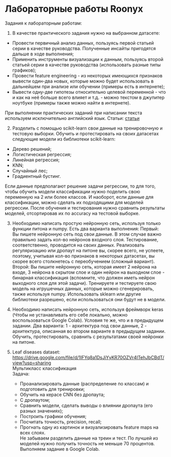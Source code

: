 ﻿# Лабораторные работы Roonyx
 
 Задания к лабораторным работам:
 1) В качестве практического задания нужно на выбранном датасете:
   - Провести первичный анализ данных, пользуясь первой статьей серии в качестве руководства. Полученные инсайты пригодятся дальше в ходе выполнения;
   - Применить инструменты визуализации к данным, пользуясь второй статьей серии в качестве руководства (использовать разные типы графиков);
   - Провести feature engineering - из некоторых имеющихся признаков вывести один-два новых, которые можно будет использовать в дальнейшем при анализе или обучении (примеры есть в интернете);
   - Вывести одну-две гипотезы относительно целевой переменной - что и как на неё больше всего влияет и т.д. - можно текстом в джупитер ноутбуке (примеры также можно найти в интернете).

При выполнении практических заданий при написании текста используем исключительно английский язык. Статьи: [статьи](https://habr.com/ru/company/ods/blog/322626/ "Статьи на habr") 

 2) Разделить с помощью scikit-learn свои данные на тренировочную и тестовую выборки. Обучить и протестировать на своих датасетах следующие модели из библиотеки scikit-learn:
   - Дерево решений;
   - Логистическая регрессия;
   - Линейная регрессия;
   - KNN;
   - Случайный лес;
   - Градиентный бустинг.
  
Если данные предполагают решение задачи регрессии, то для того, чтобы обучить модели классификации нужно поделить свою переменную на 2 или более классов. И наоборот, если данные для классификации, можно сделать их подходящими для моделей регрессии. После обучения и тестирования нужно сравнить результаты моделей, отсортировав их по accuracy на тестовой выборке.

3) Необходимо написать простую нейронную сеть, используя только функции питона и numpy. Есть два варианта выполнения:
Первый: Вы пишете нейронную сеть под свои данные. В этом случае важно правильно задать кол-во нейронов входного слоя. Тестирование, соответственно, проводится на своих данных. Реализовать регуляризацию или дропаут на питоне вы, скорее всего, не успеете, поэтому, учитывая кол-во признаков в некоторых датасетах, вы скорее всего столкнетесь с переобучением (сложный вариант).
Второй: Вы пишите нейронную сеть, которая имеет 2 нейрона на входе, 3 нейрона в скрытом слое и один нейрон на выходном слое - бинарная классификация (вспомните, что должен иметь нейрон выходного слоя для этой задачи). Тренируете и тестируете свою модель на игрушечных данных, которые можно сгенерировать, также используя numpy. Использовать sklearn или другие библиотеки разрешено, если использоваться они будут не в модели.

4) Необходимо написать нейронную сеть, используя фреймворк keras (Чтобы не устанавливать его себе локально, можно воспользоваться Google Colab). Условия те же, что и в предыдущем задании. Два варианта: 1 - архитектура под свои данные, 2 - архитектура, описанная во втором варианте в предыдущем задании. Обучить, протестировать, сравнить с результатами своей нейронки на питоне.

5) Leaf diseases dataset: https://drive.google.com/file/d/1IFYq8a1DsJiYyKR70OZVr4ITehJbCBdT/view?usp=sharing  
Мультикласс классификация  
Задача: 
   - Проанализировать данные (распределение по классам) и подготовить для тренировки;
   - Обучить на керасе CNN без дропаута;
   - С дропаутом;
   - Сравнить модели, сделать выводы о влиянии дропаута (его разных значениях);
   - Построить графики обучения;
   - Посчитать точность, precision, recall;
   - Прогнать одну из картинок и визуализировать feature maps на всех слоях.  
Не забываем разделить данные на треин и тест. По лучшей из моделей нужно получить точность не меньше 70 процентов. Выполняем задание в Google Colab.
